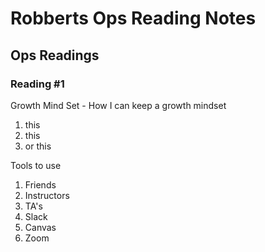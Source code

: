 # Robberts Ops Reading Notes

## Ops Readings

### Reading #1

Growth Mind Set - How I can keep a growth mindset
1. this
2. this
3. or this

Tools to use
1. Friends
2. Instructors
3. TA's
4. Slack
5. Canvas
6. Zoom
